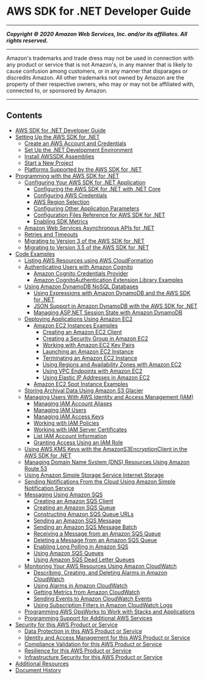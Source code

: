 # AWS SDK for .NET Developer Guide

-----
*****Copyright &copy; 2020 Amazon Web Services, Inc. and/or its affiliates. All rights reserved.*****

-----
Amazon's trademarks and trade dress may not be used in 
     connection with any product or service that is not Amazon's, 
     in any manner that is likely to cause confusion among customers, 
     or in any manner that disparages or discredits Amazon. All other 
     trademarks not owned by Amazon are the property of their respective
     owners, who may or may not be affiliated with, connected to, or 
     sponsored by Amazon.

-----
## Contents
+ [AWS SDK for .NET Developer Guide](welcome.md)
+ [Setting Up the AWS SDK for .NET](net-dg-setup.md)
   + [Create an AWS Account and Credentials](net-dg-signup.md)
   + [Set Up the .NET Development Environment](net-dg-dev-env.md)
   + [Install AWSSDK Assemblies](net-dg-install-assemblies.md)
   + [Start a New Project](net-dg-start-new-project.md)
   + [Platforms Supported by the AWS SDK for .NET](net-dg-platform-diffs-v3.md)
+ [Programming with the AWS SDK for .NET](net-dg-programming-techniques.md)
   + [Configuring Your AWS SDK for .NET Application](net-dg-config.md)
      + [Configuring the AWS SDK for .NET with .NET Core](net-dg-config-netcore.md)
      + [Configuring AWS Credentials](net-dg-config-creds.md)
      + [AWS Region Selection](net-dg-region-selection.md)
      + [Configuring Other Application Parameters](net-dg-config-other.md)
      + [Configuration Files Reference for AWS SDK for .NET](net-dg-config-ref.md)
      + [Enabling SDK Metrics](sdk-metrics.md)
   + [Amazon Web Services Asynchronous APIs for .NET](sdk-net-async-api.md)
   + [Retries and Timeouts](retries-timeouts.md)
   + [Migrating to Version 3 of the AWS SDK for .NET](migration-v3.md)
   + [Migrating to Version 3.5 of the AWS SDK for .NET](net-dg-v35.md)
+ [Code Examples](tutorials-examples.md)
   + [Listing AWS Resources using AWS CloudFormation](cloudformation-apis-intro.md)
   + [Authenticating Users with Amazon Cognito](cognito-apis-intro.md)
      + [Amazon Cognito Credentials Provider](cognito-creds-provider.md)
      + [Amazon CognitoAuthentication Extension Library Examples](cognito-authentication-extension.md)
   + [Using Amazon DynamoDB NoSQL Databases](dynamodb-intro.md)
      + [Using Expressions with Amazon DynamoDB and the AWS SDK for .NET](dynamodb-expressions.md)
      + [JSON Support in Amazon DynamoDB with the AWS SDK for .NET](dynamodb-json.md)
      + [Managing ASP.NET Session State with Amazon DynamoDB](dynamodb-session-net-sdk.md)
   + [Deploying Applications Using Amazon EC2](ec2-apis-intro.md)
      + [Amazon EC2 Instances Examples](how-to-ec2.md)
         + [Creating an Amazon EC2 Client](init-ec2-client.md)
         + [Creating a Security Group in Amazon EC2](security-groups.md)
         + [Working with Amazon EC2 Key Pairs](key-pairs.md)
         + [Launching an Amazon EC2 Instance](run-instance.md)
         + [Terminating an Amazon EC2 Instance](terminate-instance.md)
         + [Using Regions and Availability Zones with Amazon EC2](using-regions-and-availability-zones.md)
         + [Using VPC Endpoints with Amazon EC2](using-vpc-endpoints.md)
         + [Using Elastic IP Addresses in Amazon EC2](ec2-example-elastic-ip-addresses.md)
      + [Amazon EC2 Spot Instance Examples](how-to-spot-instances.md)
   + [Storing Archival Data Using Amazon S3 Glacier](glacier-apis-intro.md)
   + [Managing Users With AWS Identity and Access Management (IAM)](iam-apis-intro.md)
      + [Managing IAM Account Aliases](iam-examples-account-aliases.md)
      + [Managing IAM Users](iam-examples-managing-users.md)
      + [Managing IAM Access Keys](iam-examples-managing-access-keys.md)
      + [Working with IAM Policies](iam-examples-policies.md)
      + [Working with IAM Server Certificates](iam-examples-server-certificates.md)
      + [List IAM Account Information](iam-examples-list-user-info.md)
      + [Granting Access Using an IAM Role](net-dg-hosm.md)
   + [Using AWS KMS Keys with the AmazonS3EncryptionClient in the AWS SDK for .NET](kms-keys-s3-encryption.md)
   + [Managing Domain Name System (DNS) Resources Using Amazon Route 53](route53-apis-intro.md)
   + [Using Amazon Simple Storage Service Internet Storage](s3-apis-intro.md)
   + [Sending Notifications From the Cloud Using Amazon Simple Notification Service](sns-apis-intro.md)
   + [Messaging Using Amazon SQS](sqs-apis-intro.md)
      + [Creating an Amazon SQS Client](InitSQSClient.md)
      + [Creating an Amazon SQS Queue](CreateQueue.md)
      + [Constructing Amazon SQS Queue URLs](QueueURL.md)
      + [Sending an Amazon SQS Message](SendMessage.md)
      + [Sending an Amazon SQS Message Batch](SendMessageBatch.md)
      + [Receiving a Message from an Amazon SQS Queue](ReceiveMessage.md)
      + [Deleting a Message from an Amazon SQS Queue](DeleteMessage.md)
      + [Enabling Long Polling in Amazon SQS](EnableLongPolling.md)
      + [Using Amazon SQS Queues](UsingSQSQueues.md)
      + [Using Amazon SQS Dead Letter Queues](UsingSQSDeadLetterQueues.md)
   + [Monitoring Your AWS Resources Using Amazon CloudWatch](cloudwatch.md)
      + [Describing, Creating, and Deleting Alarms in Amazon CloudWatch](cloudwatch-creating-alarms-examples.md)
      + [Using Alarms in Amazon CloudWatch](cloudwatch-using-alarms-examples.md)
      + [Getting Metrics from Amazon CloudWatch](cloudwatch-getting-metrics-examples.md)
      + [Sending Events to Amazon CloudWatch Events](cloudwatch-examples-sending-events.md)
      + [Using Subscription Filters in Amazon CloudWatch Logs](cloudwatch-using-subscriptions-examples.md)
   + [Programming AWS OpsWorks to Work with Stacks and Applications](opsworks-apis-intro.md)
   + [Programming Support for Additional AWS Services](other-apis-intro.md)
+ [Security for this AWS Product or Service](security.md)
   + [Data Protection in this AWS Product or Service](data-protection.md)
   + [Identity and Access Management for this AWS Product or Service](security-iam.md)
   + [Compliance Validation for this AWS Product or Service](compliance-validation.md)
   + [Resilience for this AWS Product or Service](disaster-recovery-resiliency.md)
   + [Infrastructure Security for this AWS Product or Service](infrastructure-security.md)
+ [Additional Resources](net-dg-additional-resources.md)
+ [Document History](document-history.md)